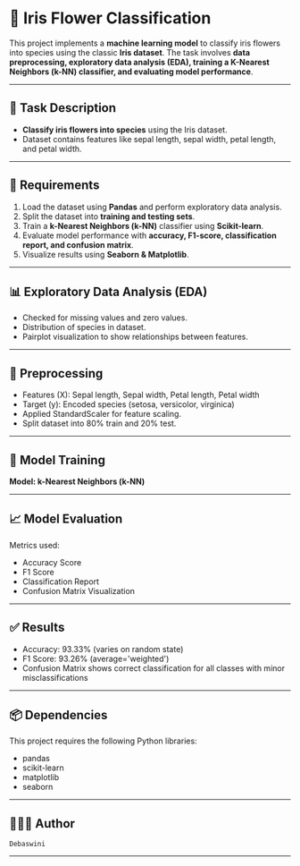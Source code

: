 # 🌸 Iris Flower Classification  

This project implements a **machine learning model** to classify iris flowers into species using the classic **Iris dataset**. The task involves **data preprocessing, exploratory data analysis (EDA), training a K-Nearest Neighbors (k-NN) classifier, and evaluating model performance**.  

---

## 📌 Task Description  
- **Classify iris flowers into species** using the Iris dataset.  
- Dataset contains features like sepal length, sepal width, petal length, and petal width.  

---

## 📂 Requirements  
1. Load the dataset using **Pandas** and perform exploratory data analysis.  
2. Split the dataset into **training and testing sets**.  
3. Train a **k-Nearest Neighbors (k-NN)** classifier using **Scikit-learn**.  
4. Evaluate model performance with **accuracy, F1-score, classification report, and confusion matrix**.  
5. Visualize results using **Seaborn & Matplotlib**.  

---

## 📊 Exploratory Data Analysis (EDA)

- Checked for missing values and zero values.
- Distribution of species in dataset.
- Pairplot visualization to show relationships between features.

---

## 🔧 Preprocessing

- Features (X): Sepal length, Sepal width, Petal length, Petal width
- Target (y): Encoded species (setosa, versicolor, virginica)
- Applied StandardScaler for feature scaling.
- Split dataset into 80% train and 20% test.

---

## 🤖 Model Training

**Model: k-Nearest Neighbors (k-NN)**

---

## 📈 Model Evaluation

Metrics used:

- Accuracy Score
- F1 Score
- Classification Report
- Confusion Matrix Visualization

---

## ✅ Results

- Accuracy: 93.33% (varies on random state)
- F1 Score: 93.26% (average='weighted')
- Confusion Matrix shows correct classification for all classes with minor misclassifications

---

## 📦 Dependencies

This project requires the following Python libraries:
- pandas  
- scikit-learn  
- matplotlib  
- seaborn  

---

## 👩🏻‍💻 Author
`Debaswini`

---


